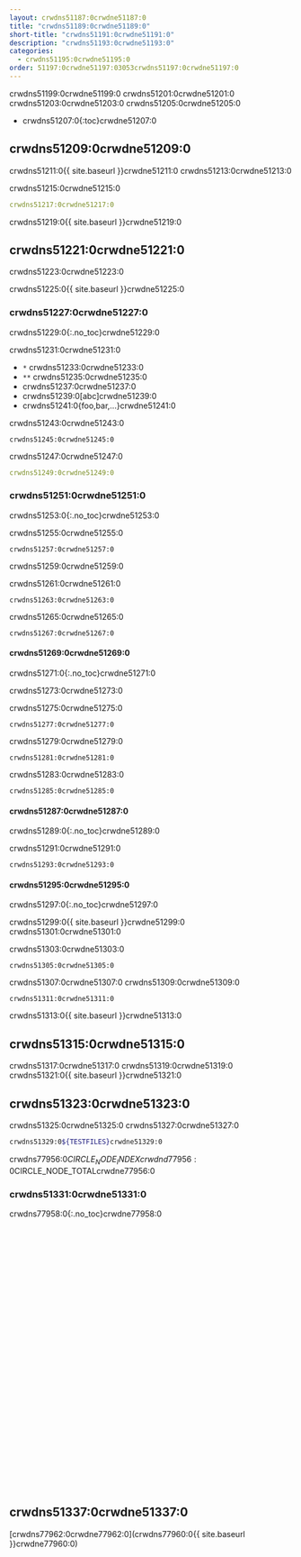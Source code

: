 ```yaml
---
layout: crwdns51187:0crwdne51187:0
title: "crwdns51189:0crwdne51189:0"
short-title: "crwdns51191:0crwdne51191:0"
description: "crwdns51193:0crwdne51193:0"
categories:
  - crwdns51195:0crwdne51195:0
order: 51197:0crwdne51197:03053crwdns51197:0crwdne51197:0
---
```

crwdns51199:0crwdne51199:0 crwdns51201:0crwdne51201:0 crwdns51203:0crwdne51203:0 crwdns51205:0crwdne51205:0

- crwdns51207:0{:toc}crwdne51207:0

## crwdns51209:0crwdne51209:0

crwdns51211:0{{ site.baseurl }}crwdne51211:0 crwdns51213:0crwdne51213:0

crwdns51215:0crwdne51215:0

```yaml
crwdns51217:0crwdne51217:0
```

crwdns51219:0{{ site.baseurl }}crwdne51219:0

## crwdns51221:0crwdne51221:0

crwdns51223:0crwdne51223:0

crwdns51225:0{{ site.baseurl }}crwdne51225:0

### crwdns51227:0crwdne51227:0

crwdns51229:0{:.no_toc}crwdne51229:0

crwdns51231:0crwdne51231:0

- `*` crwdns51233:0crwdne51233:0
- `**` crwdns51235:0crwdne51235:0
- crwdns51237:0crwdne51237:0
- crwdns51239:0[abc]crwdne51239:0
- crwdns51241:0{foo,bar,...}crwdne51241:0

crwdns51243:0crwdne51243:0

    crwdns51245:0crwdne51245:0
    

crwdns51247:0crwdne51247:0

```yaml
crwdns51249:0crwdne51249:0
```

### crwdns51251:0crwdne51251:0

crwdns51253:0{:.no_toc}crwdne51253:0

crwdns51255:0crwdne51255:0

    crwdns51257:0crwdne51257:0
    

crwdns51259:0crwdne51259:0

crwdns51261:0crwdne51261:0

    crwdns51263:0crwdne51263:0
    

crwdns51265:0crwdne51265:0

    crwdns51267:0crwdne51267:0
    

#### crwdns51269:0crwdne51269:0

crwdns51271:0{:.no_toc}crwdne51271:0

crwdns51273:0crwdne51273:0

crwdns51275:0crwdne51275:0

    crwdns51277:0crwdne51277:0
    

crwdns51279:0crwdne51279:0

    crwdns51281:0crwdne51281:0
    

crwdns51283:0crwdne51283:0

    crwdns51285:0crwdne51285:0
    

#### crwdns51287:0crwdne51287:0

crwdns51289:0{:.no_toc}crwdne51289:0

crwdns51291:0crwdne51291:0

    crwdns51293:0crwdne51293:0
    

#### crwdns51295:0crwdne51295:0

crwdns51297:0{:.no_toc}crwdne51297:0

crwdns51299:0{{ site.baseurl }}crwdne51299:0 crwdns51301:0crwdne51301:0

crwdns51303:0crwdne51303:0

    crwdns51305:0crwdne51305:0
    

crwdns51307:0crwdne51307:0 crwdns51309:0crwdne51309:0

    crwdns51311:0crwdne51311:0
    

crwdns51313:0{{ site.baseurl }}crwdne51313:0

## crwdns51315:0crwdne51315:0

crwdns51317:0crwdne51317:0 crwdns51319:0crwdne51319:0 crwdns51321:0{{ site.baseurl }}crwdne51321:0

## crwdns51323:0crwdne51323:0

crwdns51325:0crwdne51325:0 crwdns51327:0crwdne51327:0

```bash
crwdns51329:0${TESTFILES}crwdne51329:0
```

crwdns77956:0$CIRCLE_NODE_INDEXcrwdnd77956:0$CIRCLE_NODE_TOTALcrwdne77956:0

### crwdns51331:0crwdne51331:0

crwdns77958:0{:.no_toc}crwdne77958:0 <iframe width="854" height="480" src="crwdns51335:0crwdne51335:0" frameborder="0" allow="autoplay; encrypted-media" allowfullscreen mark="crwd-mark"></iframe> 

## crwdns51337:0crwdne51337:0

[crwdns77962:0crwdne77962:0](crwdns77960:0{{ site.baseurl }}crwdne77960:0)